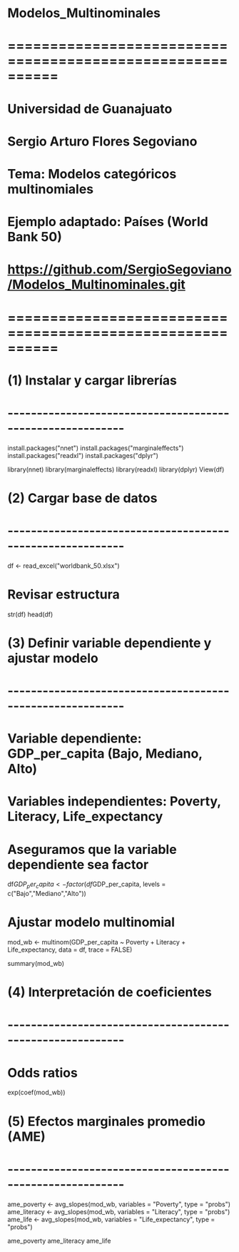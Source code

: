 # Modelos_Multinominales
# ==========================================================
# Universidad de Guanajuato
# Sergio Arturo Flores Segoviano
# Tema: Modelos categóricos multinomiales
# Ejemplo adaptado: Países (World Bank 50)
# https://github.com/SergioSegoviano/Modelos_Multinominales.git
# ==========================================================

# (1) Instalar y cargar librerías
# ----------------------------------------------------------
install.packages("nnet")
install.packages("marginaleffects")
install.packages("readxl")
install.packages("dplyr")

library(nnet)
library(marginaleffects)
library(readxl)
library(dplyr)
View(df)


# (2) Cargar base de datos
# ----------------------------------------------------------
df <- read_excel("worldbank_50.xlsx")

# Revisar estructura
str(df)
head(df)

# (3) Definir variable dependiente y ajustar modelo
# ----------------------------------------------------------
# Variable dependiente: GDP_per_capita (Bajo, Mediano, Alto)
# Variables independientes: Poverty, Literacy, Life_expectancy

# Aseguramos que la variable dependiente sea factor
df$GDP_per_capita <- factor(df$GDP_per_capita, 
                            levels = c("Bajo","Mediano","Alto"))

# Ajustar modelo multinomial
mod_wb <- multinom(GDP_per_capita ~ Poverty + Literacy + Life_expectancy, 
                   data = df, trace = FALSE)

summary(mod_wb)

# (4) Interpretación de coeficientes
# ----------------------------------------------------------
# Odds ratios
exp(coef(mod_wb))

# (5) Efectos marginales promedio (AME)
# ----------------------------------------------------------
ame_poverty <- avg_slopes(mod_wb, variables = "Poverty", type = "probs")
ame_literacy <- avg_slopes(mod_wb, variables = "Literacy", type = "probs")
ame_life <- avg_slopes(mod_wb, variables = "Life_expectancy", type = "probs")

ame_poverty
ame_literacy
ame_life
